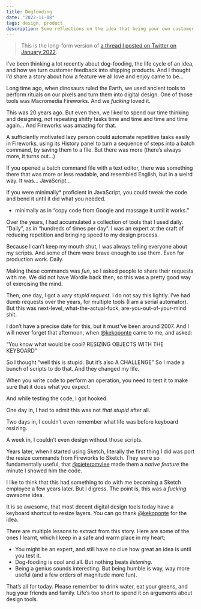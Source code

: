 ```yaml
---
title: Dogfooding
date: "2022-11-08"
tags: design, product
description: Some reflections on the idea that being your own customer helps you make a better product.
---
```


> This is the long-form version of [a thread I posted on Twitter on January 2022](https://mobile.twitter.com/bomberstudios/status/1487038014916337665).

I’ve been thinking a lot recently about dog-fooding, the life cycle of an idea, and how we turn customer feedback into shipping products. And I thought I’d share a story about how a feature we all love and enjoy came to be…

Long time ago, when dinosaurs ruled the Earth, we used ancient tools to perform rituals on our pixels and turn them into digital design. One of those tools was Macromedia Fireworks. And we *fucking* loved it.

This was 20 years ago. But even then, we liked to spend our time thinking and designing, not repeating shitty tasks time and time and time and time again... And Fireworks was amazing for that.

A sufficiently motivated lazy person could automate repetitive tasks easily in Fireworks, using its History panel to turn a sequence of steps into a batch command, by saving them to a file. But there was more (there’s always more, it turns out…)

If you opened a batch command file with a text editor, there was something there that was more or less readable, and resembled English, but in a weird way. It was… JavaScript…

If you were minimally* proficient in JavaScript, you could tweak the code and bend it until it did what you needed.

* minimally as in “copy code from Google and massage it until it works.”

Over the years, I had accumulated a collection of tools that I used daily. “Daily”, as in “hundreds of times per day”. I was an expert at the craft of reducing repetition and bringing speed to my design process.

Because I can’t keep my mouth shut, I was always telling everyone about my scripts. And some of them were brave enough to use them. Even for production work. Daily.

Making these commands was *fun*, so I asked people to share their requests with me. We did not have Wordle back then, so this was a pretty good way of exercising the mind.

Then, one day, I got a *very stupid request*. I do not say this lightly. I’ve had dumb requests over the years, for multiple tools (I am a serial automator). But this was next-level, what-the-actual-fuck, are-you-out-of-your-mind shit.

I don’t have a precise date for this, but it must’ve been around 2007. And I will never forget that afternoon, when [@kekoponte](https://mobile.twitter.com/kekoponte) came to me, and asked:

“You know what would be cool? RESIZING OBJECTS WITH THE KEYBOARD”

So I thought “well this is stupid. But it’s also A CHALLENGE” So I made a bunch of scripts to do that. And they changed my life.

When you write code to perform an operation, you need to test it to make sure that it does what you expect.

And while testing the code, I got hooked.

One day in, I had to admit this was not *that stupid* after all.

Two days in, I couldn’t even remember what life was before keyboard resizing.

A week in, I couldn’t even design without those scripts.

Years later, when I started using Sketch, literally the first thing I did was port the resize commands from Fireworks to Sketch. They were so fundamentally useful, that [@pieteromvlee](https://twitter.com/pieteromvlee) made them a *native feature* the minute I showed him the code.

I like to think that this had something to do with me becoming a Sketch employee a few years later. But I digress. The point is, this was a *fucking awesome* idea.

It is so awesome, that most decent digital design tools today have a keyboard shortcut to resize layers. You can go thank [@kekoponte](https://twitter.com/kekoponte) for the idea.

There are multiple lessons to extract from this story. Here are some of the ones I learnt, which I keep in a safe and warm place in my heart:

* You might be an expert, and still have *no* clue how great an idea is until you test it.
* Dog-fooding is cool and all. But nothing beats *listening*.
* Being a genius sounds interesting. But being humble is way, way more useful (and a few orders of magnitude more fun).

That’s all for today. Please remember to drink water, eat your greens, and hug your friends and family. Life’s too short to spend it on arguments about design tools.
